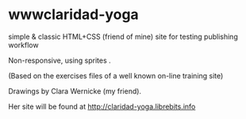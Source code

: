 wwwclaridad-yoga
================

simple &amp; classic HTML+CSS (friend of mine) site for testing publishing workflow

Non-responsive, using sprites .

(Based on the exercises files of a well known on-line training site)

Drawings by Clara Wernicke (my friend).

Her site  will be found at http://claridad-yoga.librebits.info